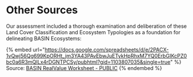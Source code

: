 # Other Sources

Our assessment included a thorough examination and deliberation of these Land Cover Classification and Ecosystem Typologies as a foundation for delineating BASIN Ecosystems:

{% embed url="https://docs.google.com/spreadsheets/d/e/2PACX-1vQwj56Qg699KpORHt_jm3YA43PAvEbwJuETykHpRhxM7YQ0ErbGIKcPZ0bc0a6R3mQlLx4rDGNTPCSy/pubhtml?gid=1103807035&single=true" %}
Source: [BASIN RealValue Worksheet - PUBLIC](https://docs.google.com/spreadsheets/d/1-Ho1C5J2TCFnSJnkSbNXvBldMIUZGZyll3e6kSwazT4/edit?usp=sharing)
{% endembed %}
